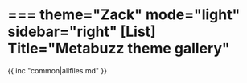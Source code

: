 ===
theme="Zack"
mode="light"
sidebar="right"
[List]
Title="Metabuzz theme gallery"
===

{{ inc "common|allfiles.md" }}



